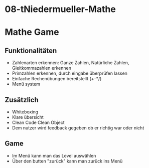 # 08-tNiedermueller-Mathe

# Mathe Game


## Funktionalitäten
- Zahlenarten erkennen: Ganze Zahlen, Natürliche Zahlen, Gleitkommazahlen erkennen
- Primzahlen erkennen, durch eingabe überprüfen lassen
- Einfache Rechenübungen bereitstellt (+-*/)
- Menü system

## Zusätzlich
- Whiteboxing
- Klare übersicht
- Clean Code Clean Object
- Dem nutzer wird feedback gegeben ob er richtig war oder nicht

## Game
- Im Menü kann man das Level auswählen
- Über den butten "zurück" kann man zurück ins Menü
